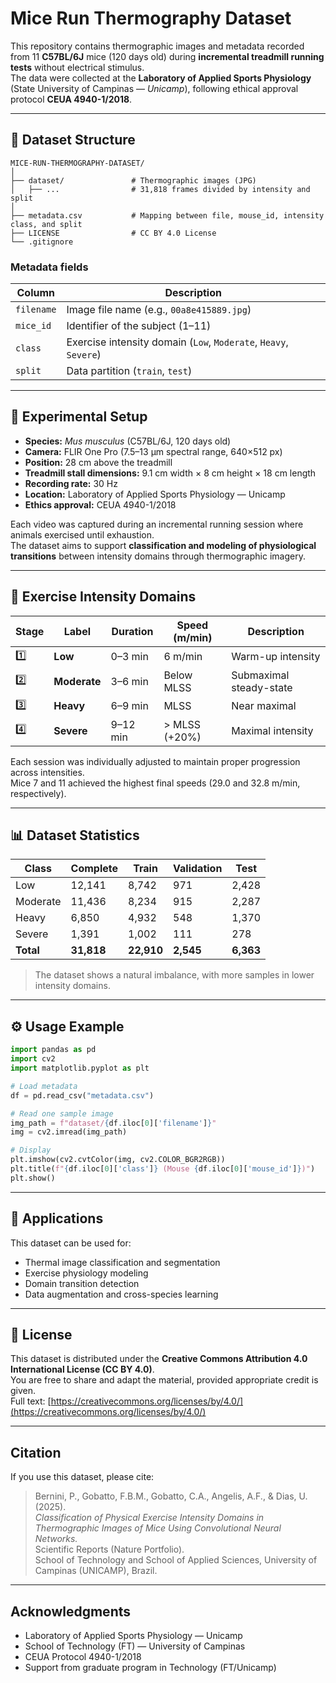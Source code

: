 # Mice Run Thermography Dataset

This repository contains thermographic images and metadata recorded from 11 **C57BL/6J** mice (120 days old) during **incremental treadmill running tests** without electrical stimulus.  
The data were collected at the **Laboratory of Applied Sports Physiology** (State University of Campinas — *Unicamp*), following ethical approval protocol **CEUA 4940-1/2018**.

---

## 📂 Dataset Structure

```
MICE-RUN-THERMOGRAPHY-DATASET/
│
├── dataset/               # Thermographic images (JPG)
│   ├── ...                # 31,818 frames divided by intensity and split
│
├── metadata.csv           # Mapping between file, mouse_id, intensity class, and split
├── LICENSE                # CC BY 4.0 License
└── .gitignore
```

### **Metadata fields**

| Column | Description |
|---------|-------------|
| `filename` | Image file name (e.g., `00a8e415889.jpg`) |
| `mice_id` | Identifier of the subject (1–11) |
| `class` | Exercise intensity domain (`Low`, `Moderate`, `Heavy`, `Severe`) |
| `split` | Data partition (`train`, `test`) |

---

## 🧪 Experimental Setup

- **Species:** *Mus musculus* (C57BL/6J, 120 days old)  
- **Camera:** FLIR One Pro (7.5–13 µm spectral range, 640×512 px)  
- **Position:** 28 cm above the treadmill  
- **Treadmill stall dimensions:** 9.1 cm width × 8 cm height × 18 cm length  
- **Recording rate:** 30 Hz  
- **Location:** Laboratory of Applied Sports Physiology — Unicamp  
- **Ethics approval:** CEUA 4940-1/2018  

Each video was captured during an incremental running session where animals exercised until exhaustion.  
The dataset aims to support **classification and modeling of physiological transitions** between intensity domains through thermographic imagery.

---

## 🏃 Exercise Intensity Domains

| Stage | Label | Duration | Speed (m/min) | Description |
|--------|--------|-----------|---------------|--------------|
| 1️⃣ | **Low** | 0–3 min | 6 m/min | Warm-up intensity |
| 2️⃣ | **Moderate** | 3–6 min | Below MLSS | Submaximal steady-state |
| 3️⃣ | **Heavy** | 6–9 min | MLSS | Near maximal |
| 4️⃣ | **Severe** | 9–12 min | > MLSS (+20%) | Maximal intensity |

Each session was individually adjusted to maintain proper progression across intensities.  
Mice 7 and 11 achieved the highest final speeds (29.0 and 32.8 m/min, respectively).

---

## 📊 Dataset Statistics

| Class | Complete | Train | Validation | Test |
|--------|-----------|--------|-------------|--------|
| Low | 12,141 | 8,742 | 971 | 2,428 |
| Moderate | 11,436 | 8,234 | 915 | 2,287 |
| Heavy | 6,850 | 4,932 | 548 | 1,370 |
| Severe | 1,391 | 1,002 | 111 | 278 |
| **Total** | **31,818** | **22,910** | **2,545** | **6,363** |

> The dataset shows a natural imbalance, with more samples in lower intensity domains.

---

## ⚙️ Usage Example

```python
import pandas as pd
import cv2
import matplotlib.pyplot as plt

# Load metadata
df = pd.read_csv("metadata.csv")

# Read one sample image
img_path = f"dataset/{df.iloc[0]['filename']}"
img = cv2.imread(img_path)

# Display
plt.imshow(cv2.cvtColor(img, cv2.COLOR_BGR2RGB))
plt.title(f"{df.iloc[0]['class']} (Mouse {df.iloc[0]['mouse_id']})")
plt.show()
```

---

## 🧩 Applications

This dataset can be used for:
- Thermal image classification and segmentation  
- Exercise physiology modeling  
- Domain transition detection  
- Data augmentation and cross-species learning  

---

## 📜 License

This dataset is distributed under the **Creative Commons Attribution 4.0 International License (CC BY 4.0)**.  
You are free to share and adapt the material, provided appropriate credit is given.  
Full text: [https://creativecommons.org/licenses/by/4.0/](https://creativecommons.org/licenses/by/4.0/)

---

## Citation

If you use this dataset, please cite:

> Bernini, P., Gobatto, F.B.M., Gobatto, C.A., Angelis, A.F., & Dias, U. (2025).  
> *Classification of Physical Exercise Intensity Domains in Thermographic Images of Mice Using Convolutional Neural Networks.*  
> Scientific Reports (Nature Portfolio).  
> School of Technology and School of Applied Sciences, University of Campinas (UNICAMP), Brazil.


---

## Acknowledgments

- Laboratory of Applied Sports Physiology — Unicamp  
- School of Technology (FT) — University of Campinas  
- CEUA Protocol 4940-1/2018  
- Support from graduate program in Technology (FT/Unicamp)
